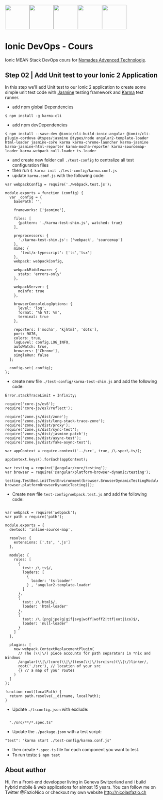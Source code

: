 <!--
@Author: Nicolas Fazio <webmaster-fazio>
@Date:   09-04-2017
@Email:  contact@nicolasfazio.ch
@Last modified by:   webmaster-fazio
@Last modified time: 09-04-2017
-->

<img src="http://cloudoki.com/images/frameworks/ionic.png" width="80"><img src="https://live.zoomdata.com/zoomdata/service/connection/types/icon/MONGO_MONGO?v=$%7Btimestamp%7D" width="80"><img src="http://apps.octoconsulting.com/images/expressIcon.png" width="80"><img src="https://material.angularjs.org/latest/img/icons/angular-logo.svg" width="80"><img src="http://code.runnable.com/images/provider-icons/icon-node.js.svg" width="80">

# Ionic DevOps - Cours
Ionic MEAN Stack DevOps cours for [Nomades Advenced Technologie](http://nomades.ch).

## Step 02 | Add Unit test to your Ionic 2 Application
In this step we'll add Unit test to our Ionic 2 application to create some simple unit test code with [Jasmine](https://jasmine.github.io/) testing framework and [Karma](https://karma-runner.github.io/1.0/index.html) test runner.

- add npm global Dependencies

```
$ npm install -g karma-cli
```

- add npm devDependencies

```
$ npm install --save-dev @ionic/cli-build-ionic-angular @ionic/cli-plugin-cordova @types/jasmine @types/node angular2-template-loader html-loader jasmine-core karma karma-chrome-launcher karma-jasmine karma-jasmine-html-reporter karma-mocha-reporter karma-sourcemap-loader karma-webpack null-loader ts-loader
```

- and create new folder call `./test-config` to centralize all test configuration files
- then run `$ karma init ./test-config/karma.conf.js`
- update `karma.conf.js` with the following code:

```
var webpackConfig = require('./webpack.test.js');

module.exports = function (config) {
  var _config = {
    basePath: '',

    frameworks: ['jasmine'],

    files: [
      {pattern: './karma-test-shim.js', watched: true}
    ],

    preprocessors: {
      './karma-test-shim.js': ['webpack', 'sourcemap']
    },
    mime: {
       'text/x-typescript': ['ts','tsx']
    },
    webpack: webpackConfig,

    webpackMiddleware: {
      stats: 'errors-only'
    },

    webpackServer: {
      noInfo: true
    },

    browserConsoleLogOptions: {
      level: 'log',
      format: '%b %T: %m',
      terminal: true
    },

    reporters: ['mocha', 'kjhtml', 'dots'],
    port: 9876,
    colors: true,
    logLevel: config.LOG_INFO,
    autoWatch: true,
    browsers: ['Chrome'],
    singleRun: false
  };

  config.set(_config);
};
```

- create new file `./test-config/karma-test-shim.js` and add the following code:

```
Error.stackTraceLimit = Infinity;

require('core-js/es6');
require('core-js/es7/reflect');

require('zone.js/dist/zone');
require('zone.js/dist/long-stack-trace-zone');
require('zone.js/dist/proxy');
require('zone.js/dist/sync-test');
require('zone.js/dist/jasmine-patch');
require('zone.js/dist/async-test');
require('zone.js/dist/fake-async-test');

var appContext = require.context('../src', true, /\.spec\.ts/);

appContext.keys().forEach(appContext);

var testing = require('@angular/core/testing');
var browser = require('@angular/platform-browser-dynamic/testing');

testing.TestBed.initTestEnvironment(browser.BrowserDynamicTestingModule, browser.platformBrowserDynamicTesting());

```

- Create new file `test-config/webpack.test.js` and add the following code:

```

var webpack = require('webpack');
var path = require('path');

module.exports = {
  devtool: 'inline-source-map',

  resolve: {
    extensions: ['.ts', '.js']
  },

  module: {
    rules: [
      {
        test: /\.ts$/,
        loaders: [
          {
            loader: 'ts-loader'
          } , 'angular2-template-loader'
        ]
      },
      {
        test: /\.html$/,
        loader: 'html-loader'
      },
      {
        test: /\.(png|jpe?g|gif|svg|woff|woff2|ttf|eot|ico)$/,
        loader: 'null-loader'
      }
    ]
  },

  plugins: [
    new webpack.ContextReplacementPlugin(
      // The (\\|\/) piece accounts for path separators in *nix and Windows
      /angular(\\|\/)core(\\|\/)(esm(\\|\/)src|src)(\\|\/)linker/,
      root('./src'), // location of your src
      {} // a map of your routes
    )
  ]
};

function root(localPath) {
  return path.resolve(__dirname, localPath);
}
```
- Update `./tsconfig.json` with exclude:

```

  "./src/**/*.spec.ts"

```

- Update the `./package.json` with a test script:

```
"test": "karma start ./test-config/karma.conf.js"
```

- then create `*.spec.ts` file for each component you want to test.
- To run tests: `$ npm test`



## About author
Hi, i'm a Front-end developper living in Geneva Switzerland and i build hybrid mobile & web applications for almost 15 years. You can follow me on Twitter @FazioNico or checkout my own website http://nicolasfazio.ch
